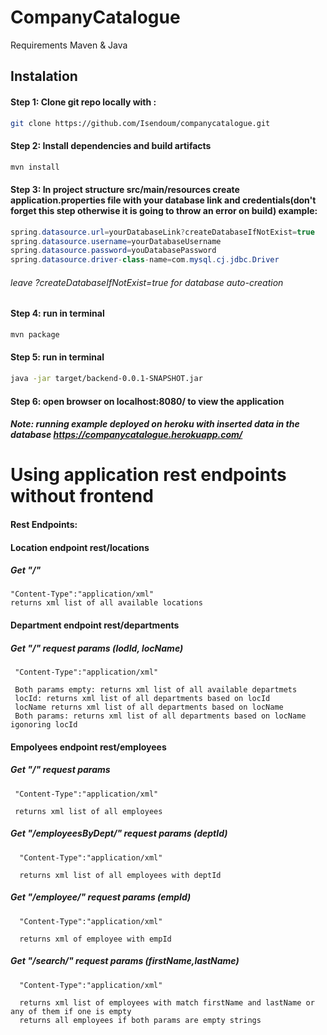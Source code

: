 # CompanyCatalogue
Requirements Maven & Java
## Instalation
#### Step 1: Clone git repo locally with : 
```bash
git clone https://github.com/Isendoum/companycatalogue.git
```
#### Step 2: Install dependencies and build artifacts
```bash
mvn install
``` 
#### Step 3: In project structure src/main/resources create application.properties file with your database link and credentials(don't forget this step otherwise it is going to throw an error on build) example:
  ```java
  spring.datasource.url=yourDatabaseLink?createDatabaseIfNotExist=true
  spring.datasource.username=yourDatabaseUsername
  spring.datasource.password=youDatabasePassword
  spring.datasource.driver-class-name=com.mysql.cj.jdbc.Driver
  ``` 
 ###### leave ?createDatabaseIfNotExist=true for database auto-creation
  
#### Step 4: run in terminal
```bash
mvn package
``` 

#### Step 5: run in terminal
```bash
java -jar target/backend-0.0.1-SNAPSHOT.jar
```

#### Step 6: open browser on localhost:8080/ to view the application

##### Note: running example deployed on heroku with inserted data in the database https://companycatalogue.herokuapp.com/

# Using application rest endpoints without frontend

#### Rest Endpoints:
 
 #### Location endpoint rest/locations
 ##### Get "/"
    "Content-Type":"application/xml"
    returns xml list of all available locations
    
 #### Department endpoint rest/departments
 ##### Get "/" request params (lodId, locName)
     "Content-Type":"application/xml"
     
     Both params empty: returns xml list of all available departmets
     locId: returns xml list of all departments based on locId
     locName returns xml list of all departments based on locName
     Both params: returns xml list of all departments based on locName igonoring locId
     
 #### Empolyees endpoint rest/employees
 ##### Get "/" request params
     "Content-Type":"application/xml"
     
     returns xml list of all employees
 ##### Get "/employeesByDept/" request params (deptId)
      "Content-Type":"application/xml"
      
      returns xml list of all employees with deptId
 ##### Get "/employee/" request params (empId)
      "Content-Type":"application/xml"
      
      returns xml of employee with empId
 ##### Get "/search/" request params (firstName,lastName)
      "Content-Type":"application/xml"
      
      returns xml list of employees with match firstName and lastName or any of them if one is empty
      returns all employees if both params are empty strings
